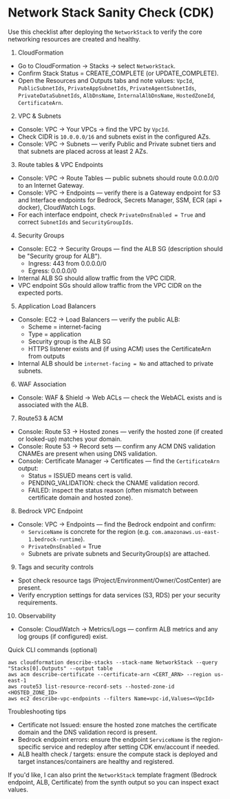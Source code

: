# Network Stack Sanity Check (CDK)

Use this checklist after deploying the `NetworkStack` to verify the core networking resources are created and healthy.

1) CloudFormation

- Go to CloudFormation → Stacks → select `NetworkStack`.
- Confirm Stack Status = CREATE_COMPLETE (or UPDATE_COMPLETE).
- Open the Resources and Outputs tabs and note values: `VpcId`, `PublicSubnetIds`, `PrivateAppSubnetIds`, `PrivateAgentSubnetIds`, `PrivateDataSubnetIds`, `AlbDnsName`, `InternalAlbDnsName`, `HostedZoneId`, `CertificateArn`.

2) VPC & Subnets

- Console: VPC → Your VPCs → find the VPC by `VpcId`.
- Check CIDR is `10.0.0.0/16` and subnets exist in the configured AZs.
- Console: VPC → Subnets — verify Public and Private subnet tiers and that subnets are placed across at least 2 AZs.

3) Route tables & VPC Endpoints

- Console: VPC → Route Tables — public subnets should route 0.0.0.0/0 to an Internet Gateway.
- Console: VPC → Endpoints — verify there is a Gateway endpoint for S3 and Interface endpoints for Bedrock, Secrets Manager, SSM, ECR (api + docker), CloudWatch Logs.
- For each interface endpoint, check `PrivateDnsEnabled = True` and correct `SubnetIds` and `SecurityGroupIds`.

4) Security Groups

- Console: EC2 → Security Groups — find the ALB SG (description should be "Security group for ALB").
	- Ingress: 443 from 0.0.0.0/0
	- Egress: 0.0.0.0/0
- Internal ALB SG should allow traffic from the VPC CIDR.
- VPC endpoint SGs should allow traffic from the VPC CIDR on the expected ports.

5) Application Load Balancers

- Console: EC2 → Load Balancers — verify the public ALB:
	- Scheme = internet-facing
	- Type = application
	- Security group is the ALB SG
	- HTTPS listener exists and (if using ACM) uses the CertificateArn from outputs
- Internal ALB should be `internet-facing = No` and attached to private subnets.

6) WAF Association

- Console: WAF & Shield → Web ACLs — check the WebACL exists and is associated with the ALB.

7) Route53 & ACM

- Console: Route 53 → Hosted zones — verify the hosted zone (if created or looked-up) matches your domain.
- Console: Route 53 → Record sets — confirm any ACM DNS validation CNAMEs are present when using DNS validation.
- Console: Certificate Manager → Certificates — find the `CertificateArn` output:
	- Status = ISSUED means cert is valid.
	- PENDING_VALIDATION: check the CNAME validation record.
	- FAILED: inspect the status reason (often mismatch between certificate domain and hosted zone).

8) Bedrock VPC Endpoint

- Console: VPC → Endpoints — find the Bedrock endpoint and confirm:
	- `ServiceName` is concrete for the region (e.g. `com.amazonaws.us-east-1.bedrock-runtime`).
	- `PrivateDnsEnabled` = True
	- Subnets are private subnets and SecurityGroup(s) are attached.

9) Tags and security controls

- Spot check resource tags (Project/Environment/Owner/CostCenter) are present.
- Verify encryption settings for data services (S3, RDS) per your security requirements.

10) Observability

- Console: CloudWatch → Metrics/Logs — confirm ALB metrics and any log groups (if configured) exist.

Quick CLI commands (optional)

```
aws cloudformation describe-stacks --stack-name NetworkStack --query "Stacks[0].Outputs" --output table
aws acm describe-certificate --certificate-arn <CERT_ARN> --region us-east-1
aws route53 list-resource-record-sets --hosted-zone-id <HOSTED_ZONE_ID>
aws ec2 describe-vpc-endpoints --filters Name=vpc-id,Values=<VpcId>
```

Troubleshooting tips

- Certificate not Issued: ensure the hosted zone matches the certificate domain and the DNS validation record is present.
- Bedrock endpoint errors: ensure the endpoint `ServiceName` is the region-specific service and redeploy after setting CDK env/account if needed.
- ALB health check / targets: ensure the compute stack is deployed and target instances/containers are healthy and registered.

If you'd like, I can also print the `NetworkStack` template fragment (Bedrock endpoint, ALB, Certificate) from the synth output so you can inspect exact values.

